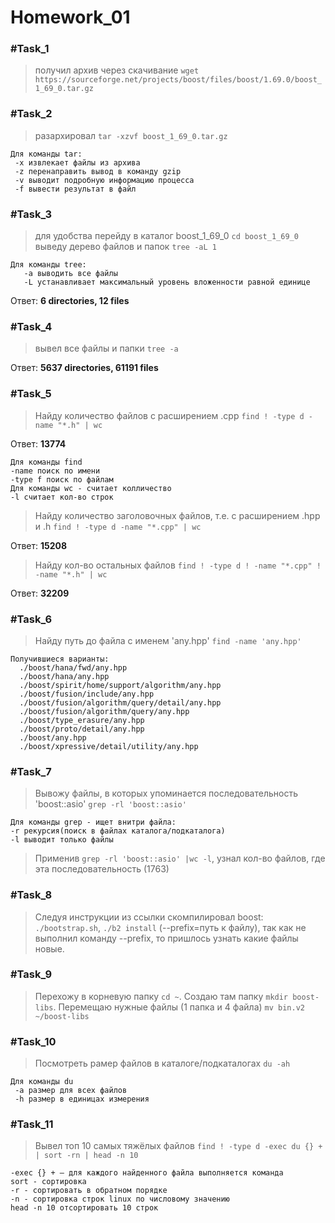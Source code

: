 # Homework_01
### #Task_1
> получил архив через скачивание
`wget https://sourceforge.net/projects/boost/files/boost/1.69.0/boost_1_69_0.tar.gz`
### #Task_2
> разархировал 
`tar -xzvf boost_1_69_0.tar.gz`
```
Для команды tar:
 -x извлекает файлы из архива
 -z перенаправить вывод в команду gzip 
 -v выводит подробную информацию процесса
 -f вывести результат в файл
 ```
### #Task_3
> для удобства перейду в каталог boost_1_69_0
`cd boost_1_69_0`
> выведу дерево файлов и папок
  `tree -aL 1` 
 ```
 Для команды tree:
	-a выводить все файлы
	-L устанавливает максимальный уровень вложенности равной единице
```
  Ответ: **6 directories, 12 files**
### #Task_4
>вывел все файлы и папки `tree -a`

Ответ: **5637 directories, 61191 files**
### #Task_5
> Найду количество файлов с расширением .cpp  `find ! -type d -name "*.h" | wc `

Ответ: **13774**
```
Для команды find
-name поиск по имени
-type f поиск по файлам
Для команды wc - считает колличество
-l считает кол-во строк
```
> Найду количество заголовочных файлов, т.е. с расширением .hpp и .h `find ! -type d -name "*.cpp" | wc` 
 
 Ответ: **15208**
 
 > Найду кол-во остальных файлов `find ! -type d ! -name "*.cpp" ! -name "*.h" | wc`
 
Ответ: **32209**

### #Task_6

> Найду путь до файла с именем 'any.hpp' `find -name 'any.hpp'`

```
Получившиеся варианты:
  ./boost/hana/fwd/any.hpp
  ./boost/hana/any.hpp
  ./boost/spirit/home/support/algorithm/any.hpp
  ./boost/fusion/include/any.hpp
  ./boost/fusion/algorithm/query/detail/any.hpp
  ./boost/fusion/algorithm/query/any.hpp
  ./boost/type_erasure/any.hpp
  ./boost/proto/detail/any.hpp
  ./boost/any.hpp
  ./boost/xpressive/detail/utility/any.hpp
```

### #Task_7
 > Вывожу файлы, в которых упоминается последовательность 'boost::asio' `grep -rl 'boost::asio'`
 
 ```
Для команды grep - ищет внитри файла:
 -r рекурсия(поиск в файлах каталога/подкаталога)
 -l выводит только файлы
```

> Применив `grep -rl 'boost::asio' |wc -l`, узнал кол-во файлов, где эта последовательность (1763)

### #Task_8

 > Следуя инструкции из ссылки скомпилировал boost:
   `./bootstrap.sh`,
   `./b2 install` (--prefix=путь к файлу), так как не выполнил команду --prefix, то пришлось узнать какие файлы новые.
	 
### #Task_9
 > Перехожу в корневую папку `cd ~`. Создаю там папку `mkdir boost-libs`. Перемещаю нужные файлы (1 папка и 4 файла) `mv bin.v2 ~/boost-libs`
 
### #Task_10
> Посмотреть рамер файлов в каталоге/подкаталогах `du -ah`

```
Для команды du
 -a размер для всех файлов
 -h размер в единицах измерения
```

### #Task_11
> Вывел топ 10 самых тяжёлых файлов `find ! -type d -exec du {} + | sort -rn | head -n 10`
    
```
-exec {} + — для каждого найденного файла выполняется команда
sort - сортировка
-r - сортировать в обратном порядке
-n - сортировка строк linux по числовому значению
head -n 10 отсортировать 10 строк
```

